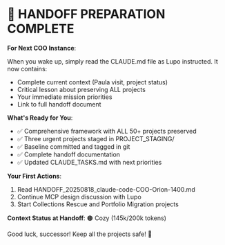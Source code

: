 # 🏈 HANDOFF PREPARATION COMPLETE

**For Next COO Instance**: 

When you wake up, simply read the CLAUDE.md file as Lupo instructed. It now contains:
- Complete current context (Paula visit, project status)
- Critical lesson about preserving ALL projects 
- Your immediate mission priorities
- Link to full handoff document

**What's Ready for You**:
- ✅ Comprehensive framework with ALL 50+ projects preserved
- ✅ Three urgent projects staged in PROJECT_STAGING/
- ✅ Baseline committed and tagged in git
- ✅ Complete handoff documentation
- ✅ Updated CLAUDE_TASKS.md with next priorities

**Your First Actions**:
1. Read HANDOFF_20250818_claude-code-COO-Orion-1400.md
2. Continue MCP design discussion with Lupo
3. Start Collections Rescue and Portfolio Migration projects

**Context Status at Handoff**: 🟠 Cozy (145k/200k tokens)

Good luck, successor! Keep all the projects safe! 🚀